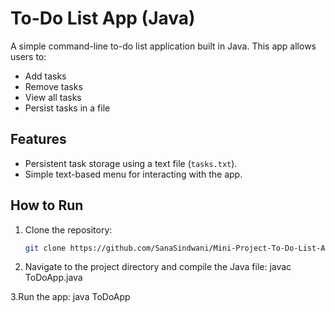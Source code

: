# To-Do List App (Java)

A simple command-line to-do list application built in Java. This app allows users to:

- Add tasks
- Remove tasks
- View all tasks
- Persist tasks in a file

## Features

- Persistent task storage using a text file (`tasks.txt`).
- Simple text-based menu for interacting with the app.

## How to Run

1. Clone the repository:
   ```bash
   git clone https://github.com/SanaSindwani/Mini-Project-To-Do-List-Application.git

2. Navigate to the project directory and compile the Java file:
javac ToDoApp.java

3.Run the app:
java ToDoApp
